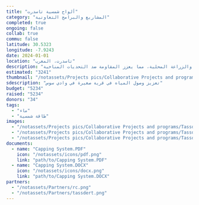 ```yaml
---
title: "ألواح شمسية تاسدرت"
category: "المشاريع والبرامج التعاونية"
completed: true
ongoing: false
collab: true
commu: false
latitude: 30.5323
longitude: -7.9243
date: 2024-01-01
location: "تاسدرت، المغرب"
description: "بالتعاون مع جمعية شباب تاسدرت، يهدف هذا المشروع إلى تعزيز وصول المياه في قرية صغيرة في وادي سوس، المغرب. تشمل المبادرة تركيب ألواح شمسية لتشغيل بئر وتعميق البئر لتحسين قدرات استخراج المياه. يتناول هذا الجهد قضية حرجة لندرة المياه في المنطقة ويدعم قدرة المجتمع المحلي على التعامل بفعالية مع ظروف الجفاف. سيوفر المشروع حلاً مستدامًا لزيادة توافر المياه للسكان والزراعة المحلية، مما يعزز المقاومة ضد التحديات المناخية."
estimated: "3241"
thumbnail: "/notassets/Projects pics/Collaborative Projects and programs/Tassdert Solar Panels/tassdert project.webp"
sdescription: "تعزيز وصول المياه في قرية صغيرة في وادي سوس"
budget: "5234"
raised: "5234"
donors: "34"
tags:
  - "ماء"
  - "طاقة شمسية"
images:
  - "/notassets/Projects pics/Collaborative Projects and programs/Tassdert Solar Panels/tassdert project.webp"
  - "/notassets/Projects pics/Collaborative Projects and programs/Tassdert Solar Panels/tassdert project.webp"
  - "/notassets/Projects pics/Collaborative Projects and programs/Tassdert Solar Panels/tassdert project.webp"
documents:
  - name: "Capping System.PDF"
    icon: "/notassets/icons/pdf.png"
    link: "path/to/Capping System.PDF"
  - name: "Capping System.DOCX"
    icon: "/notassets/icons/docx.png"
    link: "path/to/Capping System.DOCX"
partners:
  - "/notassets/Partners/rc.png"
  - "/notassets/Partners/tassdert.png"
---
```

